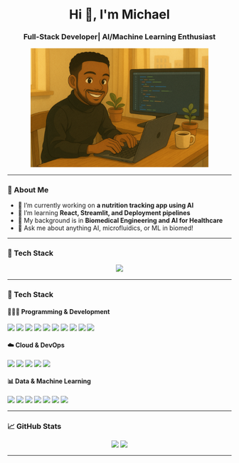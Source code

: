 <!-- Header -->
<h1 align="center">Hi 👋, I'm Michael</h1>
<h3 align="center">Full-Stack Developer| AI/Machine Learning Enthusiast</h3>

<p align="center">
  <img src="assets/profile-ghibli.png" width="400" alt="Michael cartoon coding" />
</p>

---

### 🚀 About Me

- 🔭 I’m currently working on **a nutrition tracking app using AI**
- 🌱 I’m learning **React, Streamlit, and Deployment pipelines**
- 🧠 My background is in **Biomedical Engineering and AI for Healthcare**
- 💬 Ask me about anything AI, microfluidics, or ML in biomed!

---

### 🧰 Tech Stack

<p align="center">
  <img src="https://skillicons.dev/icons?i=python,js,react,html,css,aws,git,github,docker,postgres,fastapi,linux" />
</p>

---

### 🧰 Tech Stack

#### 👨🏾‍💻 Programming & Development
<p>
  <img src="https://img.shields.io/badge/Java-ED8B00?style=flat&logo=java&logoColor=white" />
  <img src="https://img.shields.io/badge/Python-3776AB?style=flat&logo=python&logoColor=white" />
  <img src="https://img.shields.io/badge/JavaScript-F7DF1E?style=flat&logo=javascript&logoColor=black" />
  <img src="https://img.shields.io/badge/HTML5-E34F26?style=flat&logo=html5&logoColor=white" />
  <img src="https://img.shields.io/badge/CSS3-1572B6?style=flat&logo=css3&logoColor=white" />
  <img src="https://img.shields.io/badge/Unix-000000?style=flat&logo=linux&logoColor=white" />
  <img src="https://img.shields.io/badge/Bash-4EAA25?style=flat&logo=gnubash&logoColor=white" />
  <img src="https://img.shields.io/badge/Flask-000000?style=flat&logo=flask&logoColor=white" />
  <img src="https://img.shields.io/badge/React-20232A?style=flat&logo=react&logoColor=61DAFB" />
  <img src="https://img.shields.io/badge/REST_API-FF6F61?style=flat" />
</p>

#### ☁️ Cloud & DevOps
<p>
  <img src="https://img.shields.io/badge/AWS-232F3E?style=flat&logo=amazonaws&logoColor=white" />
  <img src="https://img.shields.io/badge/Docker-2496ED?style=flat&logo=docker&logoColor=white" />
  <img src="https://img.shields.io/badge/Terraform-623CE4?style=flat&logo=terraform&logoColor=white" />
  <img src="https://img.shields.io/badge/Git-F05032?style=flat&logo=git&logoColor=white" />
  <img src="https://img.shields.io/badge/CI/CD-0A0A0A?style=flat&logo=githubactions&logoColor=white" />
</p>

#### 📊 Data & Machine Learning
<p>
  <img src="https://img.shields.io/badge/SQL-003B57?style=flat&logo=mysql&logoColor=white" />
  <img src="https://img.shields.io/badge/NoSQL-005571?style=flat&logo=mongodb&logoColor=white" />
  <img src="https://img.shields.io/badge/Apache_Spark-E25A1C?style=flat&logo=apachespark&logoColor=white" />
  <img src="https://img.shields.io/badge/PyTorch-EE4C2C?style=flat&logo=pytorch&logoColor=white" />
  <img src="https://img.shields.io/badge/Scikit--Learn-F7931E?style=flat&logo=scikitlearn&logoColor=white" />
  <img src="https://img.shields.io/badge/Matplotlib-11557C?style=flat" />
  <img src="https://img.shields.io/badge/Seaborn-76B900?style=flat" />
</p>


---

### 📈 GitHub Stats

<p align="center">
  <img src="https://github-readme-stats.vercel.app/api?username=michaelchinaka&show_icons=true&theme=tokyonight" />
  <img src="https://github-readme-stats.vercel.app/api/top-langs/?username=michaelchinaka&layout=compact&theme=tokyonight" />
</p>

---
